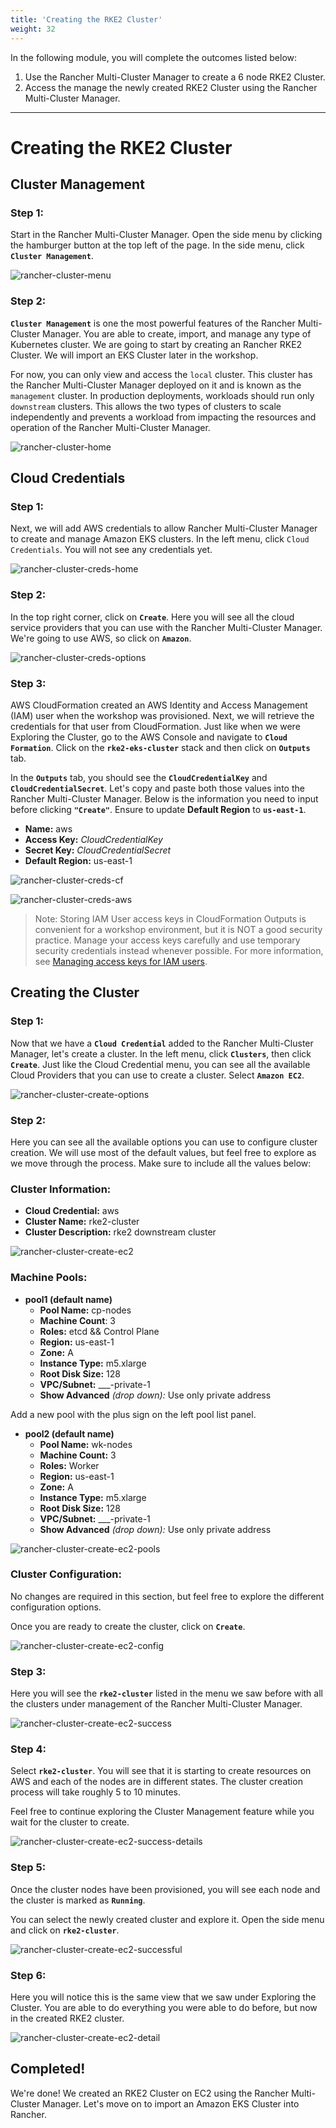 ```yaml
---
title: 'Creating the RKE2 Cluster'
weight: 32
---
```


In the following module, you will complete the outcomes listed below:

1. Use the Rancher Multi-Cluster Manager to create a 6 node RKE2 Cluster.
2. Access the manage the newly created RKE2 Cluster using the Rancher Multi-Cluster Manager.

---

# Creating the RKE2 Cluster

## Cluster Management

### Step 1:

Start in the Rancher Multi-Cluster Manager. Open the side menu by clicking the hamburger button
at the top left of the page. In the side menu, click **`Cluster Management`**.

![rancher-cluster-menu](/static/images/content/31-cluster-menu.png)

### Step 2:

**`Cluster Management`** is one the most powerful features of the Rancher Multi-Cluster Manager. You are able to create, import, and manage any type of Kubernetes cluster. We are going to start by creating an Rancher RKE2 Cluster. We will import an EKS Cluster later in the workshop.

For now, you can only view and access the `local` cluster. This cluster has the Rancher Multi-Cluster Manager deployed on it and is known as the `management` cluster. In production deployments, workloads should run only `downstream` clusters. This allows the two types of clusters to scale independently and prevents a workload from impacting the resources and operation of the Rancher Multi-Cluster Manager.

![rancher-cluster-home](/static/images/content/31-cluster-home.png)

## Cloud Credentials

### Step 1:

Next, we will add AWS credentials to allow Rancher Multi-Cluster Manager to create and manage Amazon EKS clusters. In the left menu, click `Cloud Credentials`. You will not see any credentials yet.

![rancher-cluster-creds-home](/static/images/content/31-cluster-creds-home.png)

### Step 2:

In the top right corner, click on **`Create`**. Here you will see all the cloud service providers that you can use with the Rancher Multi-Cluster Manager. We're going to use AWS, so click on **`Amazon`**.

![rancher-cluster-creds-options](/static/images/content/31-cluster-creds-options.png)

### Step 3:

AWS CloudFormation created an AWS Identity and Access Management (IAM) user when the workshop was provisioned. Next, we will retrieve the credentials for that user from CloudFormation. Just like when we were Exploring the Cluster, go to the AWS Console and navigate to **`Cloud Formation`**. Click on the **`rke2-eks-cluster`** stack and then click on **`Outputs`** tab.

In the **`Outputs`** tab, you should see the **`CloudCredentialKey`** and **`CloudCredentialSecret`**. Let's copy and paste both those values into the Rancher Multi-Cluster Manager. Below is the information you need to input before clicking **`"Create"`**. Ensure to update **Default Region** to **`us-east-1`**.

- **Name:** aws
- **Access Key:** _CloudCredentialKey_
- **Secret Key:** _CloudCredentialSecret_
- **Default Region:** us-east-1

![rancher-cluster-creds-cf](/static/images/content/31-cluster-creds-cf.png)

![rancher-cluster-creds-aws](/static/images/content/31-cluster-creds-aws.png)

> Note: Storing IAM User access keys in CloudFormation Outputs is convenient for a workshop environment, but it is NOT a good security practice. Manage your access keys carefully and use temporary security credentials instead whenever possible. For more information, see [Managing access keys for IAM users](https://docs.aws.amazon.com/IAM/latest/UserGuide/id_credentials_access-keys.html).

## Creating the Cluster

### Step 1:

Now that we have a **`Cloud Credential`** added to the Rancher Multi-Cluster Manager, let's create a cluster. In the left menu, click **`Clusters`**, then click **`Create`**. Just like the Cloud Credential menu, you can see all the available Cloud Providers that you can use to create a cluster. Select **`Amazon EC2`**.

![rancher-cluster-create-options](/static/images/content/31-cluster-create-options.png)

### Step 2:

Here you can see all the available options you can use to configure cluster creation. We will use most of the default values, but feel free to explore as we move through the process. Make sure to include all the values below:

### Cluster Information:

- **Cloud Credential:** aws
- **Cluster Name:** rke2-cluster
- **Cluster Description:** rke2 downstream cluster

![rancher-cluster-create-ec2](/static/images/content/31-cluster-create-ec2.png)

### Machine Pools:

- **pool1 (default name)**
  - **Pool Name:** cp-nodes
  - **Machine Count**: 3
  - **Roles:** etcd && Control Plane
  - **Region:** us-east-1
  - **Zone:** A
  - **Instance Type:** m5.xlarge
  - **Root Disk Size:** 128
  - **VPC/Subnet:** ___-private-1
  - **Show Advanced** *(drop down):* Use only private address

Add a new pool with the plus sign on the left pool list panel.

- **pool2 (default name)**
  - **Pool Name:** wk-nodes
  - **Machine Count:** 3
  - **Roles:** Worker
  - **Region:** us-east-1
  - **Zone:** A
  - **Instance Type:** m5.xlarge
  - **Root Disk Size:** 128
  - **VPC/Subnet:** ___-private-1
  - **Show Advanced** *(drop down):* Use only private address

![rancher-cluster-create-ec2-pools](/static/images/content/31-cluster-create-ec2-pools.png)

### Cluster Configuration:

No changes are required in this section, but feel free to explore the different configuration options.

Once you are ready to create the cluster, click on **`Create`**.

![rancher-cluster-create-ec2-config](/static/images/content/31-cluster-create-ec2-config.png)

### Step 3:

Here you will see the **`rke2-cluster`** listed in the menu we saw before with all the clusters under management of the Rancher Multi-Cluster Manager.

![rancher-cluster-create-ec2-success](/static/images/content/31-cluster-create-ec2-success.png)

### Step 4:

Select **`rke2-cluster`**. You will see that it is starting to create resources on AWS and each of the nodes are in different states. The cluster creation process will take roughly 5 to 10 minutes.

Feel free to continue exploring the Cluster Management feature while you wait for the cluster to create.

![rancher-cluster-create-ec2-success-details](/static/images/content/31-cluster-create-ec2-success-details.png)

### Step 5:

Once the cluster nodes have been provisioned, you will see each node and the cluster is marked as **`Running`**.

You can select the newly created cluster and explore it. Open the side menu and click on **`rke2-cluster`**.

![rancher-cluster-create-ec2-successful](/static/images/content/31-cluster-create-ec2-successful.png)

### Step 6:

Here you will notice this is the same view that we saw under Exploring the Cluster. You are able to do everything you were able to do before, but now in the created RKE2 cluster.

![rancher-cluster-create-ec2-detail](/static/images/content/31-cluster-create-ec2-details.png)

## Completed!

We're done! We created an RKE2 Cluster on EC2 using the Rancher Multi-Cluster Manager. Let's move on to import an Amazon EKS Cluster into Rancher.
